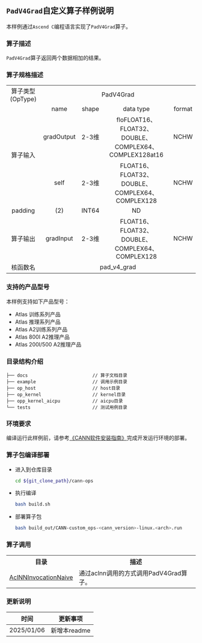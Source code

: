 ## `PadV4Grad`自定义算子样例说明 
本样例通过`Ascend C`编程语言实现了`PadV4Grad`算子。

### 算子描述
`PadV4Grad`算子返回两个数据相加的结果。

### 算子规格描述

<table>
<tr><td rowspan="1" align="center">算子类型(OpType)</td><td colspan="4" align="center">PadV4Grad</td></tr>
</tr>
<tr><td rowspan="3" align="center">算子输入</td><td align="center">name</td><td align="center">shape</td><td align="center">data type</td><td align="center">format</td></tr>
<tr><td align="center">gradOutput</td><td align="center">2-3维</td><td align="center">floFLOAT16、FLOAT32、DOUBLE、COMPLEX64、COMPLEX128at16</td><td align="center">NCHW</td></tr>
<tr><td align="center">self</td><td align="center">2-3维</td><td align="center">FLOAT16、FLOAT32、DOUBLE、COMPLEX64、COMPLEX128</td><td align="center">NCHW</td></tr>
<tr><td align="center">padding</td><td align="center">(2)</td><td align="center">INT64</td><td align="center">ND</td></tr>
</tr>
</tr>
<tr><td rowspan="1" align="center">算子输出</td><td align="center">gradInput</td><td align="center">2-3维</td><td align="center">FLOAT16、FLOAT32、DOUBLE、COMPLEX64、COMPLEX128</td><td align="center">NCHW</td></tr>
</tr>
<tr><td rowspan="1" align="center">核函数名</td><td colspan="4" align="center">pad_v4_grad</td></tr>
</table>

### 支持的产品型号
本样例支持如下产品型号：
- Atlas 训练系列产品
- Atlas 推理系列产品
- Atlas A2训练系列产品
- Atlas 800I A2推理产品
- Atlas 200I/500 A2推理产品

### 目录结构介绍
```
├── docs                        // 算子文档目录
├── example                     // 调用示例目录
├── op_host                     // host目录
├── op_kernel                   // kernel目录
├── opp_kernel_aicpu            // aicpu目录
└── tests                       // 测试用例目录
```

### 环境要求
编译运行此样例前，请参考[《CANN软件安装指南》](https://hiascend.com/document/redirect/CannCommunityInstSoftware)完成开发运行环境的部署。

### 算子包编译部署
  - 进入到仓库目录

    ```bash
    cd ${git_clone_path}/cann-ops
    ```

  - 执行编译

    ```bash
    bash build.sh
    ```

  - 部署算子包

    ```bash
    bash build_out/CANN-custom_ops-<cann_version>-linux.<arch>.run
    ```
### 算子调用
<table>
    <th>目录</th><th>描述</th>
    <tr>
        <td><a href="./examples/AclNNInvocationNaive"> AclNNInvocationNaive</td><td>通过aclnn调用的方式调用PadV4Grad算子。</td>
    </tr>
</table>

### 更新说明
| 时间 | 更新事项 |
|----|------|
| 2025/01/06 | 新增本readme |